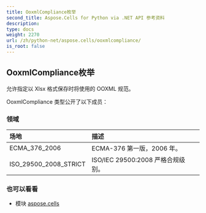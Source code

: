 ```yaml
---
title: OoxmlCompliance枚举
second_title: Aspose.Cells for Python via .NET API 参考资料
description:
type: docs
weight: 2270
url: /zh/python-net/aspose.cells/ooxmlcompliance/
is_root: false
---
```

## OoxmlCompliance枚举
允许指定以 Xlsx 格式保存时将使用的 OOXML 规范。



OoxmlCompliance 类型公开了以下成员：

### 领域
|场地|描述|
| :- | :- |
| ECMA_376_2006 | ECMA-376 第一版，2006 年。|
| ISO_29500_2008_STRICT | ISO/IEC 29500:2008 严格合规级别。|



### 也可以看看
* 模块 [aspose.cells](..)
